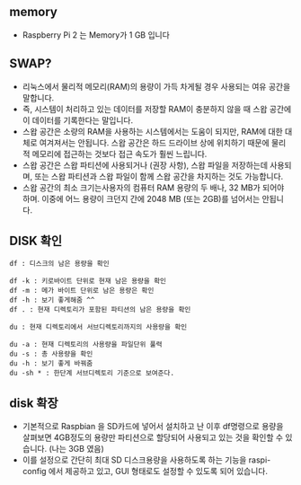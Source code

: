 ## memory
- Raspberry Pi 2 는 Memory가 1 GB 입니다


## SWAP?
- 리눅스에서 물리적 메모리(RAM)의 용량이 가득 차게될 경우 사용되는 여유 공간을 말합니다.
- 즉, 시스템이 처리하고 있는 데이터를 저장할 RAM이 충분하지 않을 때 스왑 공간에 이 데이터를 기록한다는 말입니다. 
- 스왑 공간은 소량의 RAM을 사용하는 시스템에서는 도움이 되지만, RAM에 대한 대체로 여겨져서는 안됩니다. 스왑 공간은 하드 드라이브 상에 위치하기 때문에 물리적 메모리에 접근하는 것보다 접근 속도가 훨씬
느립니다.
- 스왑 공간은 스왑 파티션에 사용되거나 (권장 사항), 스왑 파일을 저장하는데 사용되며, 또는 스왑 파티션과 스왑 파일이 함께 스왑 공간을 차지하는 것도 가능합니다.
- 스왑 공간의 최소 크기는사용자의 컴퓨터 RAM 용량의 두 배나, 32 MB가 되어야 하며. 이중에 어느 용량이 크던지 간에 2048 MB (또는 2GB)를 넘어서는 안됩니다.


## DISK 확인

```
df : 디스크의 남은 용량을 확인

df -k : 키로바이트 단위로 현재 남은 용량을 확인
df -m : 메가 바이트 단위로 남은 용량은 확인
df -h : 보기 좋게해줌 ^^
df . : 현재 디렉토리가 포함된 파티션의 남은 용량을 확인

du : 현재 디렉토리에서 서브디렉토리까지의 사용량을 확인

du -a : 현재 디렉토리의 사용량을 파일단위 풀력 
du -s : 총 사용량을 확인
du -h : 보기 좋게 바꿔줌
du -sh * : 한단계 서브디렉토리 기준으로 보여준다.

```

## disk 확장
- 기본적으로 Raspbian 을 SD카드에 넣어서 설치하고 난 이후 df명령으로 용량을 살펴보면 4GB정도의 용량만 파티션으로 할당되어 사용되고 있는 것을 확인할 수 있습니다. (나는 3GB 였음)
- 이를 설정으로 간단히 최대 SD 디스크용량을 사용하도록 하는 기능을 raspi-config 에서 제공하고 있고, GUI 형태로도 설정할 수 있도록 되어 있습니다.
